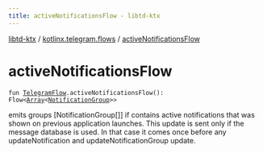```yaml
---
title: activeNotificationsFlow - libtd-ktx
---
```


[libtd-ktx](../index.html) / [kotlinx.telegram.flows](index.html) / [activeNotificationsFlow](./active-notifications-flow.html)

# activeNotificationsFlow

`fun `[`TelegramFlow`](../kotlinx.telegram.core/-telegram-flow/index.html)`.activeNotificationsFlow(): Flow<`[`Array`](https://kotlinlang.org/api/latest/jvm/stdlib/kotlin/-array/index.html)`<`[`NotificationGroup`](https://tdlibx.github.io/td/docs/org/drinkless/td/libcore/telegram/TdApi/NotificationGroup.html)`>>`

emits groups [NotificationGroup[]] if contains active notifications that was shown on previous
application launches. This update is sent only if the message database is used. In that case it
comes once before any updateNotification and updateNotificationGroup update.


